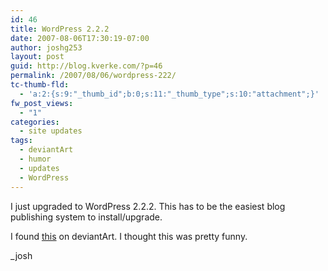 ```yaml
---
id: 46
title: WordPress 2.2.2
date: 2007-08-06T17:30:19-07:00
author: joshg253
layout: post
guid: http://blog.kverke.com/?p=46
permalink: /2007/08/06/wordpress-222/
tc-thumb-fld:
  - 'a:2:{s:9:"_thumb_id";b:0;s:11:"_thumb_type";s:10:"attachment";}'
fw_post_views:
  - "1"
categories:
  - site updates
tags:
  - deviantArt
  - humor
  - updates
  - WordPress
---
```

I just upgraded to WordPress 2.2.2. This has to be the easiest blog publishing system to install/upgrade.

I found <a href="http://www.queenjamesbible.com/">this</a> on deviantArt. I thought this was pretty funny.

_josh